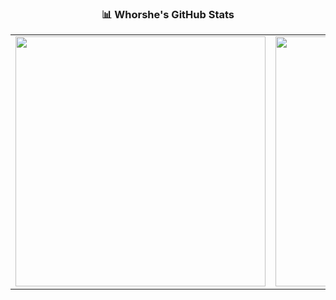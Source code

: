 <div align="center">

  <h3>📊 Whorshe's GitHub Stats</h3>

  <table>
    <tr>
      <td>
        <img src="https://metrics.lecoq.io/whorshe?template=classic&base=header,activity,community,repositories,metadata&isocalendar=1&languages=1&languages.ignored=html,css&languages.limit=6&languages.colors=github_dark&languages.threshold=0%&config.timezone=America/Sao_Paulo" width="400px">
      </td>
      <td>
        <img src="https://github-readme-stats.vercel.app/api/top-langs/?username=whorshe&layout=compact&theme=radical" width="400px">
      </td>
    </tr>
  </table>

</div>
